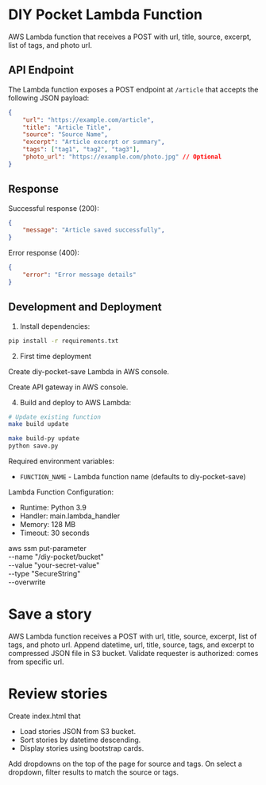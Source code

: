 # DIY Pocket Lambda Function

AWS Lambda function that receives a POST with url, title, source, excerpt, list of tags, and photo url.

## API Endpoint

The Lambda function exposes a POST endpoint at `/article` that accepts the following JSON payload:

```json
{
    "url": "https://example.com/article",
    "title": "Article Title",
    "source": "Source Name",
    "excerpt": "Article excerpt or summary",
    "tags": ["tag1", "tag2", "tag3"],
    "photo_url": "https://example.com/photo.jpg" // Optional
}
```

## Response

Successful response (200):
```json
{
    "message": "Article saved successfully",
}
```

Error response (400):
```json
{
    "error": "Error message details"
}
```

## Development and Deployment

1. Install dependencies:
```bash
pip install -r requirements.txt
```

2. First time deployment

Create diy-pocket-save Lambda in AWS console.



Create API gateway in AWS console.

4. Build and deploy to AWS Lambda:
```bash
# Update existing function
make build update
```

```bash
make build-py update
python save.py
```

Required environment variables:
- `FUNCTION_NAME` - Lambda function name (defaults to diy-pocket-save)

Lambda Function Configuration:
- Runtime: Python 3.9
- Handler: main.lambda_handler
- Memory: 128 MB
- Timeout: 30 seconds

aws ssm put-parameter \
  --name "/diy-pocket/bucket" \
  --value "your-secret-value" \
  --type "SecureString" \
  --overwrite
  
# Save a story

AWS Lambda function receives a POST with url, title, source, excerpt, list of tags, and photo url.
Append datetime, url, title, source, tags, and excerpt to compressed JSON file in S3 bucket.
Validate requester is authorized: comes from specific url.

# Review stories
Create index.html that
  - Load stories JSON from S3 bucket.
  - Sort stories by datetime descending.
  - Display stories using bootstrap cards.

Add dropdowns on the top of the page for source and tags.
On select a dropdown, filter results to match the source or tags.